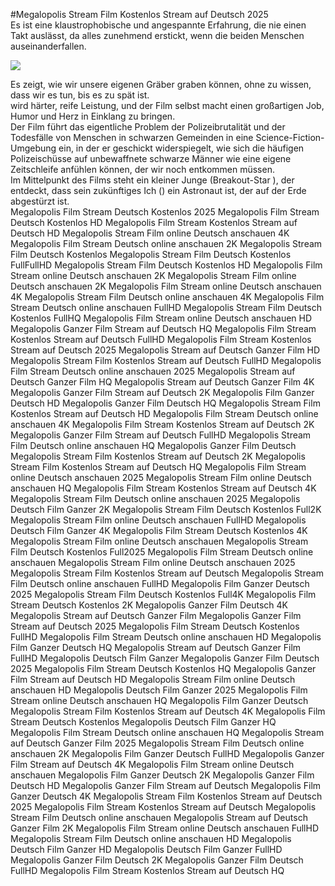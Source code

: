 #Megalopolis Stream Film Kostenlos Stream auf Deutsch 2025  
Es ist eine klaustrophobische und angespannte Erfahrung, die nie einen Takt auslässt, da alles zunehmend erstickt, wenn die beiden Menschen auseinanderfallen.  
  
[![](https://i.imgur.com/qSNzIqt.png)](https://movie.rssnews.media/CMXrlzbN.php)  
  
Es zeigt, wie wir unsere eigenen Gräber graben können, ohne zu wissen, dass wir es tun, bis es zu spät ist.  
 wird härter, reife Leistung, und der Film selbst macht einen großartigen Job, Humor und Herz in Einklang zu bringen.  
Der Film führt das eigentliche Problem der Polizeibrutalität und der Todesfälle von Menschen in schwarzen Gemeinden in eine Science-Fiction-Umgebung ein, in der er geschickt widerspiegelt, wie sich die häufigen Polizeischüsse auf unbewaffnete schwarze Männer wie eine eigene Zeitschleife anfühlen können, der wir noch entkommen müssen.  
Im Mittelpunkt des Films steht ein kleiner Junge (Breakout-Star ), der entdeckt, dass sein zukünftiges Ich () ein Astronaut ist, der auf der Erde abgestürzt ist.  
Megalopolis Film Stream Deutsch Kostenlos 2025
Megalopolis Film Stream Deutsch Kostenlos HD
Megalopolis Film Stream Kostenlos Stream auf Deutsch HD
Megalopolis Stream Film online Deutsch anschauen 4K
Megalopolis Film Stream Deutsch online anschauen 2K
Megalopolis Stream Film Deutsch Kostenlos
Megalopolis Stream Film Deutsch Kostenlos FullFullHD
Megalopolis Stream Film Deutsch Kostenlos HD
Megalopolis Film Stream online Deutsch anschauen 2K
Megalopolis Stream Film online Deutsch anschauen 2K
Megalopolis Film Stream online Deutsch anschauen 4K
Megalopolis Stream Film Deutsch online anschauen 4K
Megalopolis Film Stream Deutsch online anschauen FullHD
Megalopolis Stream Film Deutsch Kostenlos FullHQ
Megalopolis Film Stream online Deutsch anschauen HD
Megalopolis Ganzer Film Stream auf Deutsch HQ
Megalopolis Film Stream Kostenlos Stream auf Deutsch FullHD
Megalopolis Film Stream Kostenlos Stream auf Deutsch 2025
Megalopolis Stream auf Deutsch Ganzer Film HD
Megalopolis Stream Film Kostenlos Stream auf Deutsch FullHD
Megalopolis Film Stream Deutsch online anschauen 2025
Megalopolis Stream auf Deutsch Ganzer Film HQ
Megalopolis Stream auf Deutsch Ganzer Film 4K
Megalopolis Ganzer Film Stream auf Deutsch 2K
Megalopolis Film Ganzer Deutsch HD
Megalopolis Ganzer Film Deutsch HQ
Megalopolis Stream Film Kostenlos Stream auf Deutsch HD
Megalopolis Film Stream Deutsch online anschauen 4K
Megalopolis Film Stream Kostenlos Stream auf Deutsch 2K
Megalopolis Ganzer Film Stream auf Deutsch FullHD
Megalopolis Stream Film Deutsch online anschauen HQ
Megalopolis Ganzer Film Deutsch
Megalopolis Stream Film Kostenlos Stream auf Deutsch 2K
Megalopolis Stream Film Kostenlos Stream auf Deutsch HQ
Megalopolis Film Stream online Deutsch anschauen 2025
Megalopolis Stream Film online Deutsch anschauen HQ
Megalopolis Film Stream Kostenlos Stream auf Deutsch 4K
Megalopolis Stream Film Deutsch online anschauen 2025
Megalopolis Deutsch Film Ganzer 2K
Megalopolis Stream Film Deutsch Kostenlos Full2K
Megalopolis Stream Film online Deutsch anschauen FullHD
Megalopolis Deutsch Film Ganzer 4K
Megalopolis Film Stream Deutsch Kostenlos 4K
Megalopolis Stream Film online Deutsch anschauen
Megalopolis Stream Film Deutsch Kostenlos Full2025
Megalopolis Film Stream Deutsch online anschauen
Megalopolis Stream Film online Deutsch anschauen 2025
Megalopolis Stream Film Kostenlos Stream auf Deutsch
Megalopolis Stream Film Deutsch online anschauen FullHD
Megalopolis Film Ganzer Deutsch 2025
Megalopolis Stream Film Deutsch Kostenlos Full4K
Megalopolis Film Stream Deutsch Kostenlos 2K
Megalopolis Ganzer Film Deutsch 4K
Megalopolis Stream auf Deutsch Ganzer Film
Megalopolis Ganzer Film Stream auf Deutsch 2025
Megalopolis Film Stream Deutsch Kostenlos FullHD
Megalopolis Film Stream Deutsch online anschauen HD
Megalopolis Film Ganzer Deutsch HQ
Megalopolis Stream auf Deutsch Ganzer Film FullHD
Megalopolis Deutsch Film Ganzer
Megalopolis Ganzer Film Deutsch 2025
Megalopolis Film Stream Deutsch Kostenlos HQ
Megalopolis Ganzer Film Stream auf Deutsch HD
Megalopolis Stream Film online Deutsch anschauen HD
Megalopolis Deutsch Film Ganzer 2025
Megalopolis Film Stream online Deutsch anschauen HQ
Megalopolis Film Ganzer Deutsch
Megalopolis Stream Film Kostenlos Stream auf Deutsch 4K
Megalopolis Film Stream Deutsch Kostenlos
Megalopolis Deutsch Film Ganzer HQ
Megalopolis Film Stream Deutsch online anschauen HQ
Megalopolis Stream auf Deutsch Ganzer Film 2025
Megalopolis Stream Film Deutsch online anschauen 2K
Megalopolis Film Ganzer Deutsch FullHD
Megalopolis Ganzer Film Stream auf Deutsch 4K
Megalopolis Film Stream online Deutsch anschauen
Megalopolis Film Ganzer Deutsch 2K
Megalopolis Ganzer Film Deutsch HD
Megalopolis Ganzer Film Stream auf Deutsch
Megalopolis Film Ganzer Deutsch 4K
Megalopolis Stream Film Kostenlos Stream auf Deutsch 2025
Megalopolis Film Stream Kostenlos Stream auf Deutsch
Megalopolis Stream Film Deutsch online anschauen
Megalopolis Stream auf Deutsch Ganzer Film 2K
Megalopolis Film Stream online Deutsch anschauen FullHD
Megalopolis Stream Film Deutsch online anschauen HD
Megalopolis Deutsch Film Ganzer HD
Megalopolis Deutsch Film Ganzer FullHD
Megalopolis Ganzer Film Deutsch 2K
Megalopolis Ganzer Film Deutsch FullHD
Megalopolis Film Stream Kostenlos Stream auf Deutsch HQ